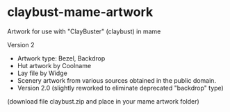 # claybust-mame-artwork

Artwork for use with "ClayBuster" (claybust) in mame

Version 2

- Artwork type: Bezel, Backdrop
- Hut artwork by Coolname
- Lay file by Widge
- Scenery artwork from various sources obtained in the public domain.
- Version 2.0 (slightly reworked to eliminate deprecated "backdrop" type)

(download file claybust.zip and place in your mame artwork folder)
